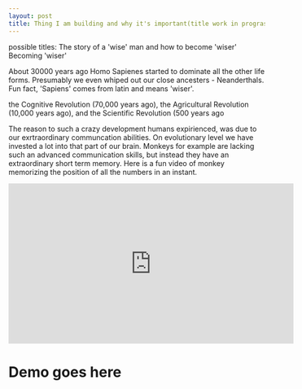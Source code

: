 ```yaml
---
layout: post
title: Thing I am building and why it's important(title work in prograss)
---
```

possible titles:
The story of a 'wise' man and how to become 'wiser'
Becoming 'wiser'


About 30000 years ago Homo Sapienes started to dominate all the other life forms.
Presumably we even whiped out our close ancesters - Neanderthals. 
Fun fact, 'Sapiens' comes from latin and means 'wiser'.

the Cognitive Revolution (70,000 years ago), the Agricultural Revolution (10,000 years ago), and the Scientific Revolution (500 years ago

The reason to such a crazy development humans expirienced, was due to our exrtraordinary communcation abilities.
On evolutionary level we have invested a lot into that part of our brain. Monkeys for example are lacking such an advanced 
communication skills, but instead they have an extraordinary short term memory. Here is a fun video of monkey memorizing the position
of all the numbers in an instant.

<iframe width="560" height="315" src="https://www.youtube.com/embed/qyJomdyjyvM" frameborder="0" allow="autoplay; encrypted-media" allowfullscreen></iframe>








# Demo goes here


